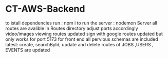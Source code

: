 # CT-AWS-Backend

to istall dependencies run : npm i
to run the server : nodemon Server
all routes are avalible in Routes directory
adjust ports accordingly
video/images viewing routes updated
sign with google routes updated but only works for port 5173 for front end
all pervious schemas are included
latest:
create, searchById, update and delete routes of JOBS ,USERS , EVENTS are updated
 
